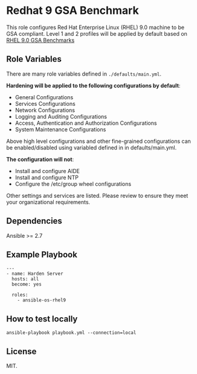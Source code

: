 # Redhat 9 GSA Benchmark

This role configures Red Hat Enterprise Linux (RHEL) 9.0 machine to be GSA compliant. Level 1 and 2 profiles will be applied by default based on [RHEL 9.0 GSA Benchmarks](https://docs.google.com/spreadsheets/d/1Bf0QBKHbEOLA8tHfqQy7REO90CMnOPVPpZZlE7Ijy8g/edit#gid=884169645)

## Role Variables

There are many role variables defined in ``./defaults/main.yml``.

**Hardening will be applied to the following configurations by default**:

- General Configurations
- Services Configurations
- Network Configurations
- Logging and Auditing Configurations
- Access, Authentication and Authorization Configurations
- System Maintenance Configurations

Above high level configurations and other fine-grained configurations can be enabled/disabled using variabled defined in in defaults/main.yml.

**The configuration will not**:

- Install and configure AIDE
- Install and configure NTP
- Configure the /etc/group wheel configurations

Other settings and services are listed. Please review to ensure they meet your organizational requirements.

## Dependencies

Ansible >= 2.7

## Example Playbook

```
---
- name: Harden Server
  hosts: all
  become: yes

  roles:
    - ansible-os-rhel9
```

## How to test locally

```
ansible-playbook playbook.yml --connection=local
```



## License

MIT.
